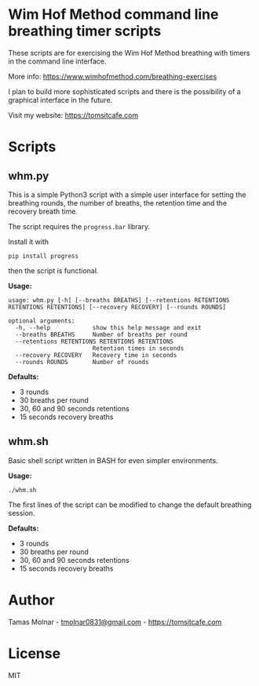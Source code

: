# Wim Hof Method command line breathing timer scripts

These scripts are for exercising the Wim Hof Method breathing with timers in the command line interface.

More info: https://www.wimhofmethod.com/breathing-exercises

I plan to build more sophisticated scripts and there is the possibility of a graphical interface in the future.

Visit my website: https://tomsitcafe.com

# Scripts

## whm.py

This is a simple Python3 script with a simple user interface for setting the breathing rounds, the number of breaths, the retention time and the recovery breath time.

The script requires the `progress.bar` library.

Install it with 

```
pip install progress
```

then the script is functional.

**Usage:**

```
usage: whm.py [-h] [--breaths BREATHS] [--retentions RETENTIONS RETENTIONS RETENTIONS] [--recovery RECOVERY] [--rounds ROUNDS]

optional arguments:
  -h, --help            show this help message and exit
  --breaths BREATHS     Number of breaths per round
  --retentions RETENTIONS RETENTIONS RETENTIONS
                        Retention times in seconds
  --recovery RECOVERY   Recovery time in seconds
  --rounds ROUNDS       Number of rounds
```

**Defaults:**

- 3 rounds
- 30 breaths per round
- 30, 60 and 90 seconds retentions
- 15 seconds recovery breaths

## whm.sh

Basic shell script written in BASH for even simpler environments.

**Usage:**

```
./whm.sh
```

The first lines of the script can be modified to change the default breathing session.

**Defaults:**

- 3 rounds
- 30 breaths per round
- 30, 60 and 90 seconds retentions
- 15 seconds recovery breaths

# Author

Tamas Molnar - <tmolnar0831@gmail.com> - https://tomsitcafe.com

# License

MIT